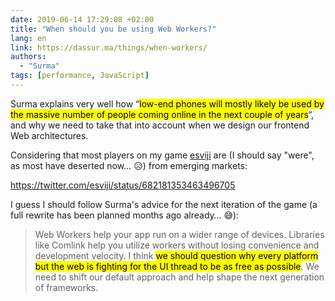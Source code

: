 ```yaml
---
date: 2019-06-14 17:29:08 +02:00
title: "When should you be using Web Workers?"
lang: en
link: https://dassur.ma/things/when-workers/
authors:
  - "Surma"
tags: [performance, JavaScript]
---
```


Surma explains very well how “<mark>low-end phones will mostly likely be used by the massive number of people coming online in the next couple of years</mark>“, and why we need to take that into account when we design our frontend Web architectures.

Considering that most players on my game [esviji](https://play.esviji.com/) are (I should say "were", as most have deserted now… 😥) from emerging markets:

https://twitter.com/esviji/status/682181353463496705

I guess I should follow Surma's advice for the next iteration of the game (a full rewrite has been planned months ago already… 😅):

> Web Workers help your app run on a wider range of devices. Libraries like Comlink help you utilize workers without losing convenience and development velocity. I think <mark>we should question why every platform but the web is fighting for the UI thread to be as free as possible</mark>. We need to shift our default approach and help shape the next generation of frameworks.
